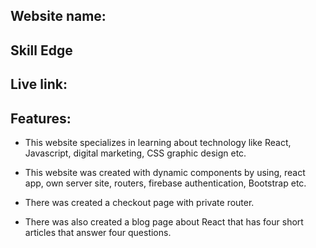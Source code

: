 ## Website name: 
## Skill Edge 

## Live link: 


## Features:
+ This website specializes in learning about technology like React, Javascript, digital marketing, CSS graphic design etc.

+ This website was created with dynamic components by using, react app, own server site, routers, firebase authentication, Bootstrap etc.

+ There was created a checkout page with private router.

+ There was also created a blog page about React that has four short articles that answer four questions.
